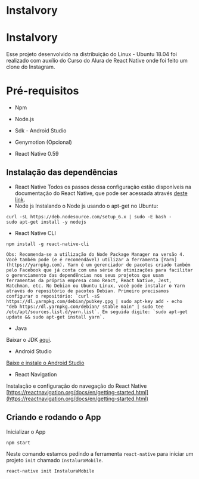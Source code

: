 # InstaIvory

# InstaIvory

Esse projeto desenvolvido na distribuição do Linux - Ubuntu 18.04 foi realizado com auxílio do Curso do Alura de React Native onde foi feito um clone do Instagram.

# Pré-requisitos

- Npm

- Node.js

- Sdk - Android Studio

- Genymotion (Opcional)
- React Native 0.59

## Instalação das dependências
- React Native
Todos os passos dessa configuração estão disponíveis na documentação do React Native, que pode ser acessada através [deste link](https://facebook.github.io/react-native/docs/getting-started.html).
- Node js
Instalando o Node js usando o apt-get no Ubuntu:
``` 
curl -sL https://deb.nodesource.com/setup_6.x | sudo -E bash -
sudo apt-get install -y nodejs 
```
- React Native CLI
````
npm install -g react-native-cli
````
```
Obs: Recomenda-se a utilização do Node Package Manager na versão 4. Você também pode (e é recomendável) utilizar a ferramenta [Yarn](https://yarnpkg.com). Yarn é um gerenciador de pacotes criado também pelo Facebook que já conta com uma série de otimizações para facilitar o gerenciamento das dependências nos seus projetos que usam ferramentas da própria empresa como React, React Native, Jest, Watchman, etc. No Debian ou Ubuntu Linux, você pode instalar o Yarn através do repositório de pacotes Debian. Primeiro precisamos configurar o repositório: `curl -sS https://dl.yarnpkg.com/debian/pubkey.gpg | sudo apt-key add - echo "deb https://dl.yarnpkg.com/debian/ stable main" | sudo tee /etc/apt/sources.list.d/yarn.list`. Em seguida digite: `sudo apt-get update && sudo apt-get install yarn`. 
```
- Java

Baixar o JDK [aqui](http://www.oracle.com/technetwork/java/javase/downloads/jdk8-downloads-2133151.html).
- Android Studio

[Baixe e instale o Android Studio](https://developer.android.com/studio/index.html)
- React Navigation

Instalação e configuração do navegação do React Native
[https://reactnavigation.org/docs/en/getting-started.html](https://reactnavigation.org/docs/en/getting-started.html)
## Criando e rodando o App

Inicializar o App

`npm start`

Neste comando estamos pedindo a ferramenta `react-native` para iniciar um projeto `init` chamado `InstaluraMobile`.
````
react-native init InstaluraMobile
````

